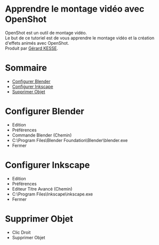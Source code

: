 # Apprendre le montage vidéo avec OpenShot 

OpenShot est un outil de montage vidéo.  
Le but de ce tutoriel est de vous apprendre le montage vidéo et 
la création d'effets animés avec OpenShot.  
Produit par 
[Gérard KESSE](https://github.com/gkesse/ "https://github.com/gkesse").

# Sommaire
* [Configurer Blender](#configurer-blender "Configurer Blender") 
* [Configurer Inkscape](#configurer-inkscape "Configurer Inkscape") 
* [Supprimer Objet](#supprimer-objet "Supprimer Objet") 

# Configurer Blender
* Edition
* Préférences
* Commande Blender (Chemin)
* C:\Program Files\Blender Foundation\Blender\blender.exe
* Fermer

# Configurer Inkscape
* Edition
* Préférences
* Editeur Titre Avancé (Chemin)
* C:\Program Files\Inkscape\inkscape.exe
* Fermer

# Supprimer Objet
* Clic Droit
* Supprimer Objet
